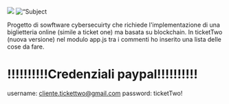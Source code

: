 
<img src=“https://github.com/Simo-univpm/biglietteria-blockchain/blob/main/ticketTwo/front%20end/images/form_logo.png”>
<img
src=“images/SubPronouns.jpg”
raw=true
alt=“Subject Pronouns”
style=“margin-right: 10px;”
/>

Progetto di sowftware cybersecuirty che richiede l'implementazione di una biglietteria online (simile a ticket one) ma basata su blockchain.
In ticketTwo (nuova versione) nel modulo app.js tra i commenti ho inserito una lista delle cose da fare.

# !!!!!!!!!!Credenziali paypal!!!!!!!!!!
username: cliente.tickettwo@gmail.com
password: ticketTwo!
